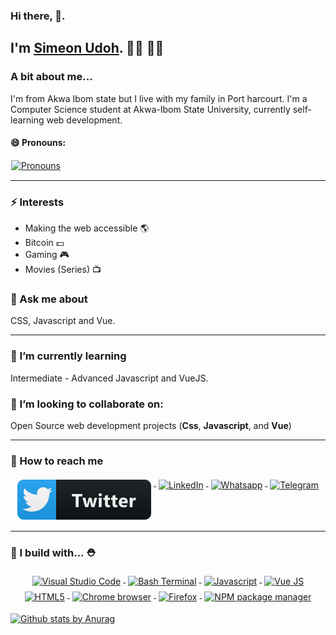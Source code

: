 ### Hi there, 👋. 
 
## I'm [Simeon Udoh](https://simicode.me).  🎉🎈 🎉🎈

### A bit about me...
I'm from Akwa Ibom state but I live with my family in Port harcourt.  I'm a Computer Science student at Akwa-Ibom State University, currently self-learning web development. 
#### 😄  Pronouns:
<a href="#">
    <img src="https://raw.githubusercontent.com/simeon4real/simeon4real/master/badges/pronouns.svg" alt="Pronouns" style="vertical-align:top; margin:1px">
  </a>

<hr> 

### ⚡  Interests
- Making the web accessible 🌎 
- Bitcoin 💵 
- Gaming 🎮 
- Movies (Series) 📺 

### 💬 Ask me about 
 CSS, Javascript and Vue. 

<!--
**simeon4real/simeon4real** is a ✨ _special_ ✨ repository because its `README.md` (this file) appears on your GitHub profile.

- 🌱 I’m currently learning ...
- 👯 I’m looking to collaborate on ...
- 🤔 I’m looking for help with ...
- 
- 📫 How to reach me: ...
- 😄 Pronouns: ...
- ⚡ Fun fact: ...
-->

<hr>

### 🌱 I’m currently learning

Intermediate - Advanced Javascript and VueJS. 

### 👯 I’m looking to collaborate on: 
Open Source web development projects (**Css**, **Javascript**, and **Vue**) 

---
### 📢 How to reach me
<p align="center">
  <a href="https://twitter.com/TechviberNG">
    <img src="./badges/twitter.svg" alt="Twitter" style="vertical-align:top; margin:4px">
  </a>  

  <a href="https://www.linkedin.com/in/simeonudoh ">
    <img src="https://raw.githubusercontent.com/simeon4real/simeon4real/master/badges/linkedin.svg" alt="LinkedIn" style="vertical-align:top; margin:4px">
  </a>

  <a href="https://wa.me/23481469533 ">
    <img src="https://raw.githubusercontent.com/simeon4real/simeon4real/master/badges/whatsapp.svg" alt="Whatsapp" style="vertical-align:top; margin:4px">
  </a>

  <a href="https://t.me/Simeon4real ">
    <img src="https://raw.githubusercontent.com/simeon4real/simeon4real/master/badges/telegram.svg" alt="Telegram" style="vertical-align:top; margin:4px">
  </a>


</p>

<hr>

### 🚧 I build with... ⛑
<p align="center">
  <a href="#">
    <img src="https://raw.githubusercontent.com/simeon4real/simeon4real/master/badges/vscode.svg" alt="Visual Studio Code" style="vertical-align:top; margin:4px">
  </a>  

  <a href="#">
    <img src="https://raw.githubusercontent.com/simeon4real/simeon4real/master/badges/bash.svg" alt="Bash Terminal" style="vertical-align:top; margin:4px">
  </a>

  <a href="#">
    <img src="https://raw.githubusercontent.com/simeon4real/simeon4real/master/badges/javascript.svg" alt="Javascript" style="vertical-align:top; margin:4px">
  </a>

  <a href="# ">
    <img src="https://raw.githubusercontent.com/simeon4real/simeon4real/master/badges/vue.svg" alt="Vue JS" style="vertical-align:top; margin:4px">
  </a>

  <a href="# ">
    <img src="https://raw.githubusercontent.com/simeon4real/simeon4real/master/badges/html.svg" alt="HTML5" style="vertical-align:top; margin:4px">
  </a>

  <a href="# ">
    <img src="https://raw.githubusercontent.com/simeon4real/simeon4real/master/badges/chrome.svg" alt="Chrome browser" style="vertical-align:top; margin:4px">
  </a>

  <a href="# ">
    <img src="https://raw.githubusercontent.com/simeon4real/simeon4real/master/badges/firefox.svg" alt="Firefox" style="vertical-align:top; margin:4px">
  </a>

  <a href="# ">
    <img src="https://raw.githubusercontent.com/simeon4real/simeon4real/master/badges/npm.svg" alt="NPM package manager" style="vertical-align:top; margin:4px">
  </a>


</p>



[![Github stats by Anurag](https://github-readme-stats.vercel.app/api?username=simeon4real&show_icons=true&title_color=fff&icon_color=79ff97&text_color=9f9f9f&bg_color=151515)](https://github.com/anuraghazra/github-readme-stats)

